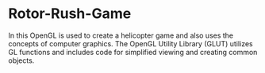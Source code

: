 # Rotor-Rush-Game
In this OpenGL is used to create a helicopter game and also uses the concepts of computer graphics.
The OpenGL Utility Library (GLUT) utilizes GL functions and includes code for simplified viewing and creating common objects.

